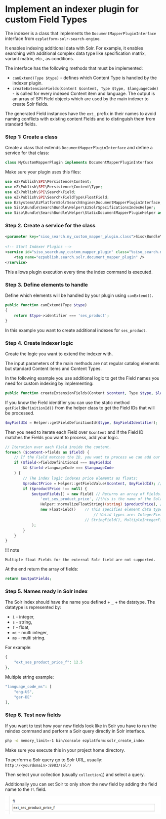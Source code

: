 # Implement an indexer plugin for custom Field Types

The indexer is a class that implements the `DocumentMapperPluginInterface` interface from `ezplatform-solr-search-engine`.

It enables indexing additional data with Solr. For example, it enables searching with additional complex data type like specification matrix, variant matrix, etc., as conditions.

The interface has the following methods that must be implemented:

- `canExtend(Type $type)` - defines which Content Type is handled by the indexer plugin.
- `createExtensionFields(Content $content, Type $type, $languageCode)` - is called for every indexed Content item and language.
The output is an array of SPI Field objects which are used by the main indexer to create Solr fields.

The generated Field instances have the `ext_` prefix in their names to avoid naming conflicts with existing content Fields
and to distinguish them from standard fields.

### Step 1: Create a class

Create a class that extends `DocumentMapperPluginInterface` and define a service for that class:

``` php
class MyCustomMapperPlugin implements DocumentMapperPluginInterface
```

Make sure your plugin uses this files:

``` php
use eZ\Publish\SPI\Persistence\Content;
use eZ\Publish\SPI\Persistence\Content\Type;
use eZ\Publish\SPI\Search\Field;
use eZ\Publish\SPI\Search\FieldType\FloatField;
use EzSystems\EzPlatformSolrSearchEngine\DocumentMapperPluginInterface;
use Siso\Bundle\SearchBundle\Helper\EzSolrSpecificationsIndexHelper;
use Siso\Bundle\SearchBundle\Helper\StaticDocumentMapperPluginHelper as Helper;
```

### Step 2. Create a service for the class

``` xml
<parameter key="siso_search.my_custom_mapper_plugin.class">Siso\Bundle\SearchBundle\Service\MyCustomMapperPlugin</parameter>
  
<!-- Start Indexer Plugins -->
<service id="siso_search.my_custom_mapper_plugin" class="%siso_search.my_custom_mapper_plugin.class%">
    <tag name="ezpublish.search.solr.document_mapper_plugin" />
</service>
```

This allows plugin execution every time the index command is executed.

### Step 3. Define elements to handle

Define which elements will be handled by your plugin using `canExtend()`.

``` php
public function canExtend(Type $type)
{
    return $type->identifier === 'ses_product';
}
```

In this example you want to create additional indexes for `ses_product`.

### Step 4. Create indexer logic

Create the logic you want to extend the indexer with.

The input parameters of the main methods are not regular catalog elements but standard Content items and Content Types.

In the following example you use additional logic to get the Field names you need for custom indexing by implementing:

``` php
public function createExtensionFields(Content $content, Type $type, $languageCode);
```

If you know the Field identifier you can use the static method `getFieldDefinitionId()` from the helper class to get the Field IDs that will be processed.

``` php
$myFieldId = Helper::getFieldDefinitionId($type, $myFieldIdentifier);
```

Then you need to iterate each Field over `$content` and if the Field ID matches the Fields you want to process, add your logic.

``` php
// Iteration over each Field inside the content.
foreach ($content->fields as $field) {
    // If the Field matches the ID, you want to process we can add our logic.
    if ($field->fieldDefinitionId === $myFieldId
        && $field->languageCode === $languageCode
    ) {
        // The index logic indexes price elements as floats:
        $productPrice = Helper::getFieldValue($content, $myFieldId); // This helper function retrieves the field value.
        if ($productPrice !== null) {
            $outputFields[] = new Field( // Returns an array of Fields.
                'ext_ses_product_price', //this is the name of the Solr index.
                Helper::normalizeFloatString((string) $productPrice), // this transforms the field to float.
                new FloatField()    // This specifies element data type.
                                        // Valid types are: IntegerField(), FloatField(),
                                    // StringField(), MultipleIntegerField and MultipleStringField().
            );
        }
    }
}
```

!!! note

    Multiple float Fields for the external Solr field are not supported.

At the end return the array of fields:

``` php
return $outputFields;
```

### Step 5. Names ready in Solr index

The Solr index should have the name you defined + `_` + the datatype.
The datatype is represented by:

- `i` - integer, 
- `s` - string, 
- `f` - float, 
- `mi` - multi integer, 
- `ms` - multi string. 

For example:

``` php
{
    "ext_ses_product_price_f": 12.5
},
```

Multiple string example:

``` php
"language_code_ms": [
    "eng-US",
    "ger-DE"
],
```

### Step 6. Test new fields

If you want to test how your new fields look like in Solr you have to run the reindex command
and perform a Solr query directly in Solr interface.

``` bash
php -d memory_limit=-1 bin/console ezplatform:solr_create_index
```

Make sure you execute this in your project home directory.

To perform a Solr query go to Solr URL, usually: `http://<yourdomain>:8983/solr/`

Then select your collection (usually `collection1`) and select a query.

Additionally you can set Solr to only show the new field by adding the field name to the `fl` field.

![](../../img/search_9.png)
